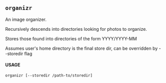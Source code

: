 ## `organizr`

An image organizer.

Recursively descends into directories looking for photos to organize.  

Stores those found into directories of the form YYYY/YYYY-MM

Assumes user's home directory is the final store dir, can be overridden by --storedir flag

#### USAGE

```
organizr [--storedir /path-to/storedir]
```

